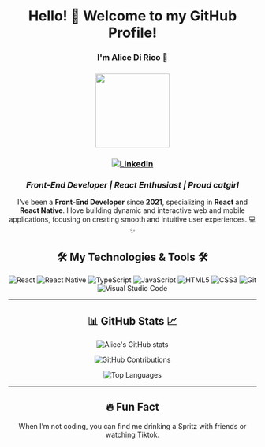 <div align="center">

# Hello! 👋 Welcome to my GitHub Profile!

### I'm Alice Di Rico 🌟
### <img src="https://img.freepik.com/premium-vector/young-beautiful-woman-using-laptop-computer-pointing-up-sitting-lotus-pose-with-crossed-legs_126609-830.jpg?w=1380" width="150" />
### [![LinkedIn](https://img.shields.io/badge/-LinkedIn-0A66C2?style=for-the-badge&logo=LinkedIn&logoColor=white)](https://www.linkedin.com/in/alice-di-rico-67407b168)
### *Front-End Developer | React Enthusiast | Proud catgirl*


I’ve been a **Front-End Developer** since **2021**, specializing in **React** and **React Native**. I love building dynamic and interactive web and mobile applications, focusing on creating smooth and intuitive user experiences. 💻✨

## 🛠️ My Technologies & Tools 🛠️

<div align="center">
  
![React](https://img.shields.io/badge/-React-61DAFB?style=for-the-badge&logo=react&logoColor=white)
![React Native](https://img.shields.io/badge/-React%20Native-61DAFB?style=for-the-badge&logo=react&logoColor=white)
![TypeScript](https://img.shields.io/badge/-TypeScript-007ACC?style=for-the-badge&logo=typescript&logoColor=white)
![JavaScript](https://img.shields.io/badge/-JavaScript-F7DF1E?style=for-the-badge&logo=javascript&logoColor=black)
![HTML5](https://img.shields.io/badge/-HTML5-E34F26?style=for-the-badge&logo=html5&logoColor=white)
![CSS3](https://img.shields.io/badge/-CSS3-1572B6?style=for-the-badge&logo=css3&logoColor=white)
![Git](https://img.shields.io/badge/-Git-F05032?style=for-the-badge&logo=git&logoColor=white)
![Visual Studio Code](https://img.shields.io/badge/-VS%20Code-007ACC?style=for-the-badge&logo=visual-studio-code&logoColor=white)

</div>

---

## 📊 GitHub Stats 📈

<div align="center">

![Alice's GitHub stats](https://github-readme-stats.vercel.app/api?username=ladirico&show_icons=true&theme=radical)

![GitHub Contributions](https://github-readme-streak-stats.herokuapp.com/?user=ladirico&theme=radical&hide_border=true)

![Top Languages](https://github-readme-stats.vercel.app/api/top-langs/?username=ladirico&layout=compact&theme=radical)


</div>

---


## 🔥 Fun Fact
When I’m not coding, you can find me drinking a Spritz with friends or watching Tiktok.
